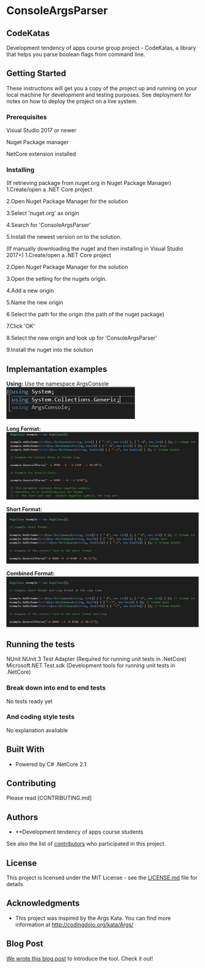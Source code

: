 # ConsoleArgsParser
## CodeKatas
Development tendency of apps course group project - CodeKatas, a library that helps you parse boolean flags from command line.

## Getting Started

These instructions will get you a copy of the project up and running on your local machine for development and testing purposes. See deployment for notes on how to deploy the project on a live system.

### Prerequisites

Visual Studio 2017 or newer

Nuget Package manager 

NetCore extension installed

### Installing

(If retrieving package from nuget.org in Nuget Package Manager)
  1.Create/open a .NET Core project

  2.Open Nuget Package Manager for the solution

  3.Select 'nuget.org' as origin

  4.Search for 'ConsoleArgsParser'

  5.Install the newest version on to the solution.

(If manually downloading the nuget and then installing in Visual Studio 2017+)
  1.Create/open a .NET Core project

  2.Open Nuget Package Manager for the solution

  3.Open the setting for the nugets origin.

  4.Add a new origin

  5.Name the new origin

  6.Select the path for the origin (the path of the nuget package)

  7.Click 'OK'

  8.Select the new origin and look up for 'ConsoleArgsParser'

  9.Install the nuget into the solution

## Implemantation examples
**Using:**
Use the namespace ArgsConsole
![](Images/Using.PNG)

**Long Format:**
![](Images/Long%20Format.jpeg)

**Short Format:**
![](Images/Short%20Format.jpeg)

**Combined Format:**
![](Images/Combined%20Format.jpeg)

## Running the tests

NUnit 
NUnit 3 Test Adapter (Required for running unit tests in .NetCore)
Microsoft.NET.Test.sdk (Development tools for running unit tests in .NetCore)

### Break down into end to end tests

No tests ready yet 

### And coding style tests

No explanation avaliable 

## Built With

* Powered by C# .NetCore 2.1

## Contributing

Please read [CONTRIBUTING.md]

## Authors

* **Development tendency of apps course students 

See also the list of [contributors](https://github.com/Evalir/ConsoleArgsParser/graphs/contributors) who participated in this project.

## License

This project is licensed under the MIT License - see the [LICENSE.md](LICENSE.md) file for details

## Acknowledgments

* This project was inspired by the Args Kata. You can find more information at http://codingdojo.org/kata/Args/

## Blog Post

[We wrote this blog post](https://medium.com/@ergerica76/intro-to-args-635d8a5f9ade?postPublishedType=initial) to introduce the tool. Check it out!
